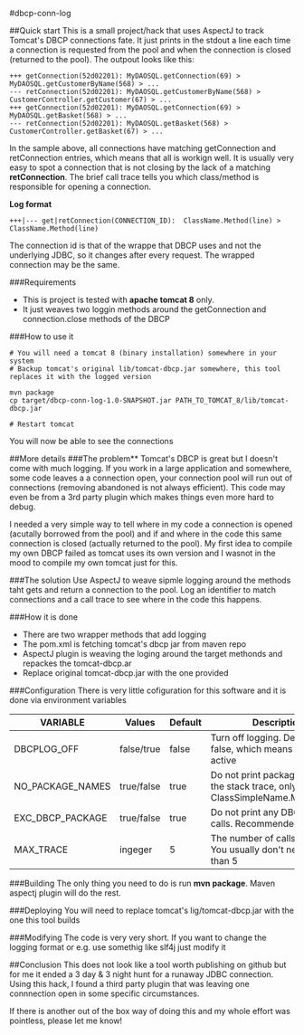 #dbcp-conn-log

##Quick start
This is a small project/hack that uses AspectJ to track Tomcat's DBCP connections fate. It just prints in the stdout a line each time a connection is requested from the pool and when the connection is closed (returned to the pool). The outpout looks like this:
```
+++ getConnection(52d02201): MyDAOSQL.getConnection(69) > MyDAOSQL.getCustomerByName(568) > ...
--- retConnection(52d02201): MyDAOSQL.getCustomerByName(568) > CustomerController.getCustomer(67) > ...
+++ getConnection(52d02201): MyDAOSQL.getConnection(69) > MyDAOSQL.getBasket(568) > ...
--- retConnection(52d02201): MyDAOSQL.getBasket(568) > CustomerController.getBasket(67) > ...
```

In the sample above, all connections have matching getConnection and retConnection entries, which means that all is workign well. It is usually very easy to spot a connection that is not closing by the lack of a matching **retConnection**. The brief call trace tells you which class/method is responsible for opening a connection.

**Log format**
```
+++|--- get|retConnection(CONNECTION_ID):  ClassName.Method(line) > ClassName.Method(line)
```
The connection id is that of the wrappe that DBCP uses and not the underlying JDBC, so it changes after every request. The wrapped connection may be the same.

###Requirements
* This is project is tested with **apache tomcat 8** only.
* It just weaves two loggin methods around the getConnection and connection.close methods of the DBCP

###How to use it
```
# You will need a tomcat 8 (binary installation) somewhere in your system
# Backup tomcat's original lib/tomcat-dbcp.jar somewhere, this tool replaces it with the logged version

mvn package
cp target/dbcp-conn-log-1.0-SNAPSHOT.jar PATH_TO_TOMCAT_8/lib/tomcat-dbcp.jar

# Restart tomcat
```
You will now be able to see the connections

##More details
###The problem**
Tomcat's DBCP is great but I doesn't come with much logging. If you work in a large application and somewhere, some code leaves a a connection open, your connection pool will run out of connections (removing abandoned is not always efficient). This code may even be from a 3rd party plugin which makes things even more hard to debug.

I needed a very simple way to tell where in my code a connection is opened (acutally borrowed from the pool) and if and where in the code this same connection is closed (actually returned to the pool). My first idea to compile my own DBCP failed as tomcat uses its own version and I wasnot in the mood to compile my own tomcat just for this.

###The solution
Use AspectJ to weave sipmle logging around the methods taht gets and return a connection to the pool. Log an identifier to match connections and a call trace to see where in the code this happens.

###How it is done
* There are two wrapper methods that add logging
* The pom.xml is fetching tomcat's dbcp jar from maven repo
* AspectJ plugin is weaving the loging around the target methonds and repackes the tomcat-dbcp.ar
* Replace original tomcat-dbcp.jar with the one provided

###Configuration
There is very little cofiguration for this software and it is done via environment variables

| VARIABLE         | Values        | Default | Description  |
| ---------------- |---------------| ----- |----- |
| DBCPLOG_OFF      | false/true    | false |Turn off logging. Default is false, which means logging is active |
| NO_PACKAGE_NAMES | true/false | true |Do not print package names in the stack trace, only ClassSimpleName.Method(line) |
| EXC_DBCP_PACKAGE | true/false | true |Do not print any DBCP internal calls. Recommended |
| MAX_TRACE        | ingeger    | 5 |The number of calls to print. You usually don't need more than 5 |

###Building
The only thing you need to do is run **mvn package**. Maven aspectj plugin will do the rest.

###Deploying
You will need to replace tomcat's lig/tomcat-dbcp.jar with the one this tool builds

###Modifying
The code is very very short. If you want to change the logging format or e.g. use somethig like slf4j just modify it

##Conclusion
This does not look like a tool worth publishing on github but for me it ended a 3 day & 3 night hunt for a runaway JDBC connection. Using this hack, I found a third party plugin that was leaving one connnection open in some specific circumstances.

If there is another out of the box way of doing this and my whole effort was pointless, please let me know!





